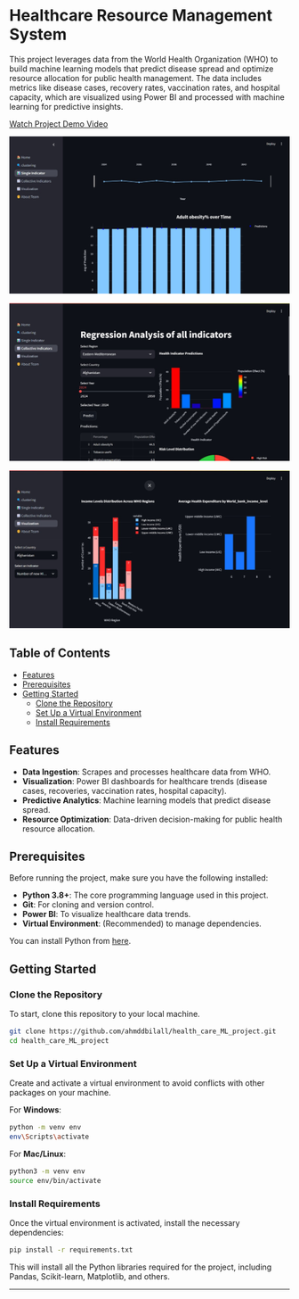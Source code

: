 # Healthcare Resource Management System

This project leverages data from the World Health Organization (WHO) to build machine learning models that predict disease spread and optimize resource allocation for public health management. The data includes metrics like disease cases, recovery rates, vaccination rates, and hospital capacity, which are visualized using Power BI and processed with machine learning for predictive insights.


[Watch Project Demo Video](visualization/project%20demo.mp4)


![Screenshot of Application](visualization/image1.jpg)

![Screenshot of Application](visualization/image2.jpg)

![Screenshot of Application](visualization/image3.jpg)



## Table of Contents
- [Features](#features)
- [Prerequisites](#prerequisites)
- [Getting Started](#getting-started)
  - [Clone the Repository](#clone-the-repository)
  - [Set Up a Virtual Environment](#set-up-a-virtual-environment)
  - [Install Requirements](#install-requirements)
  
## Features
- **Data Ingestion**: Scrapes and processes healthcare data from WHO.
- **Visualization**: Power BI dashboards for healthcare trends (disease cases, recoveries, vaccination rates, hospital capacity).
- **Predictive Analytics**: Machine learning models that predict disease spread.
- **Resource Optimization**: Data-driven decision-making for public health resource allocation.
  
## Prerequisites
Before running the project, make sure you have the following installed:

- **Python 3.8+**: The core programming language used in this project.
- **Git**: For cloning and version control.
- **Power BI**: To visualize healthcare data trends.
- **Virtual Environment**: (Recommended) to manage dependencies.

You can install Python from [here](https://www.python.org/downloads/).

## Getting Started

### Clone the Repository
To start, clone this repository to your local machine.

```bash
git clone https://github.com/ahmddbilall/health_care_ML_project.git
cd health_care_ML_project
```

### Set Up a Virtual Environment
Create and activate a virtual environment to avoid conflicts with other packages on your machine.

For **Windows**:
```bash
python -m venv env
env\Scripts\activate
```

For **Mac/Linux**:
```bash
python3 -m venv env
source env/bin/activate
```

### Install Requirements
Once the virtual environment is activated, install the necessary dependencies:

```bash
pip install -r requirements.txt
```

This will install all the Python libraries required for the project, including Pandas, Scikit-learn, Matplotlib, and others.

---

